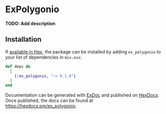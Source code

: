 # ExPolygonio

**TODO: Add description**

## Installation

If [available in Hex](https://hex.pm/docs/publish), the package can be installed
by adding `ex_polygonio` to your list of dependencies in `mix.exs`:

```elixir
def deps do
  [
    {:ex_polygonio, "~> 0.1.0"}
  ]
end
```

Documentation can be generated with [ExDoc](https://github.com/elixir-lang/ex_doc)
and published on [HexDocs](https://hexdocs.pm). Once published, the docs can
be found at <https://hexdocs.pm/ex_polygonio>.

